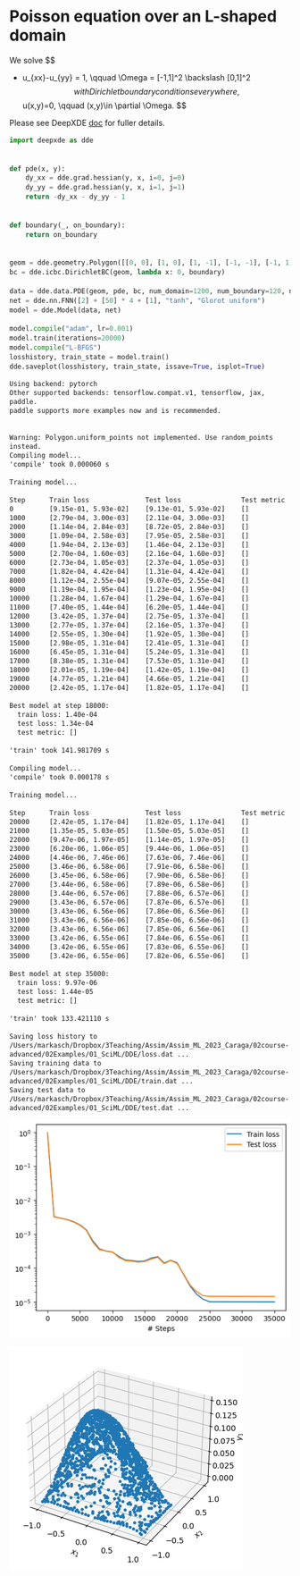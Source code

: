 # Poisson equation over an L-shaped domain

We solve
$$
- u_{xx}-u_{yy} = 1, \qquad  \Omega = [-1,1]^2 \backslash [0,1]^2
$$
with Dirichlet boundary conditions everywhere,
$$
u(x,y)=0, \qquad (x,y)\in \partial \Omega.
$$

Please see DeepXDE [doc](https://deepxde.readthedocs.io/en/latest/demos/pinn_forward/poisson.Lshape.html) for fuller details.


```python
import deepxde as dde


def pde(x, y):
    dy_xx = dde.grad.hessian(y, x, i=0, j=0)
    dy_yy = dde.grad.hessian(y, x, i=1, j=1)
    return -dy_xx - dy_yy - 1


def boundary(_, on_boundary):
    return on_boundary


geom = dde.geometry.Polygon([[0, 0], [1, 0], [1, -1], [-1, -1], [-1, 1], [0, 1]])
bc = dde.icbc.DirichletBC(geom, lambda x: 0, boundary)

data = dde.data.PDE(geom, pde, bc, num_domain=1200, num_boundary=120, num_test=1500)
net = dde.nn.FNN([2] + [50] * 4 + [1], "tanh", "Glorot uniform")
model = dde.Model(data, net)

model.compile("adam", lr=0.001)
model.train(iterations=20000)
model.compile("L-BFGS")
losshistory, train_state = model.train()
dde.saveplot(losshistory, train_state, issave=True, isplot=True)
```

    Using backend: pytorch
    Other supported backends: tensorflow.compat.v1, tensorflow, jax, paddle.
    paddle supports more examples now and is recommended.


    Warning: Polygon.uniform_points not implemented. Use random_points instead.
    Compiling model...
    'compile' took 0.000060 s
    
    Training model...
    
    Step      Train loss              Test loss               Test metric
    0         [9.15e-01, 5.93e-02]    [9.13e-01, 5.93e-02]    []  
    1000      [2.79e-04, 3.00e-03]    [2.11e-04, 3.00e-03]    []  
    2000      [1.14e-04, 2.84e-03]    [8.72e-05, 2.84e-03]    []  
    3000      [1.09e-04, 2.58e-03]    [7.95e-05, 2.58e-03]    []  
    4000      [1.94e-04, 2.13e-03]    [1.46e-04, 2.13e-03]    []  
    5000      [2.70e-04, 1.60e-03]    [2.16e-04, 1.60e-03]    []  
    6000      [2.73e-04, 1.05e-03]    [2.37e-04, 1.05e-03]    []  
    7000      [1.82e-04, 4.42e-04]    [1.31e-04, 4.42e-04]    []  
    8000      [1.12e-04, 2.55e-04]    [9.07e-05, 2.55e-04]    []  
    9000      [1.19e-04, 1.95e-04]    [1.23e-04, 1.95e-04]    []  
    10000     [1.28e-04, 1.67e-04]    [1.29e-04, 1.67e-04]    []  
    11000     [7.40e-05, 1.44e-04]    [6.20e-05, 1.44e-04]    []  
    12000     [3.42e-05, 1.37e-04]    [2.75e-05, 1.37e-04]    []  
    13000     [2.77e-05, 1.37e-04]    [2.16e-05, 1.37e-04]    []  
    14000     [2.55e-05, 1.30e-04]    [1.92e-05, 1.30e-04]    []  
    15000     [2.98e-05, 1.31e-04]    [2.41e-05, 1.31e-04]    []  
    16000     [6.45e-05, 1.31e-04]    [5.24e-05, 1.31e-04]    []  
    17000     [8.38e-05, 1.31e-04]    [7.53e-05, 1.31e-04]    []  
    18000     [2.01e-05, 1.19e-04]    [1.42e-05, 1.19e-04]    []  
    19000     [4.77e-05, 1.21e-04]    [4.66e-05, 1.21e-04]    []  
    20000     [2.42e-05, 1.17e-04]    [1.82e-05, 1.17e-04]    []  
    
    Best model at step 18000:
      train loss: 1.40e-04
      test loss: 1.34e-04
      test metric: []
    
    'train' took 141.981709 s
    
    Compiling model...
    'compile' took 0.000178 s
    
    Training model...
    
    Step      Train loss              Test loss               Test metric
    20000     [2.42e-05, 1.17e-04]    [1.82e-05, 1.17e-04]    []  
    21000     [1.35e-05, 5.03e-05]    [1.50e-05, 5.03e-05]    []  
    22000     [9.47e-06, 1.97e-05]    [1.14e-05, 1.97e-05]    []  
    23000     [6.20e-06, 1.06e-05]    [9.44e-06, 1.06e-05]    []  
    24000     [4.46e-06, 7.46e-06]    [7.63e-06, 7.46e-06]    []  
    25000     [3.46e-06, 6.58e-06]    [7.91e-06, 6.58e-06]    []  
    26000     [3.45e-06, 6.58e-06]    [7.90e-06, 6.58e-06]    []  
    27000     [3.44e-06, 6.58e-06]    [7.89e-06, 6.58e-06]    []  
    28000     [3.44e-06, 6.57e-06]    [7.88e-06, 6.57e-06]    []  
    29000     [3.43e-06, 6.57e-06]    [7.87e-06, 6.57e-06]    []  
    30000     [3.43e-06, 6.56e-06]    [7.86e-06, 6.56e-06]    []  
    31000     [3.43e-06, 6.56e-06]    [7.85e-06, 6.56e-06]    []  
    32000     [3.43e-06, 6.56e-06]    [7.85e-06, 6.56e-06]    []  
    33000     [3.42e-06, 6.55e-06]    [7.84e-06, 6.55e-06]    []  
    34000     [3.42e-06, 6.55e-06]    [7.83e-06, 6.55e-06]    []  
    35000     [3.42e-06, 6.55e-06]    [7.82e-06, 6.55e-06]    []  
    
    Best model at step 35000:
      train loss: 9.97e-06
      test loss: 1.44e-05
      test metric: []
    
    'train' took 133.421110 s
    
    Saving loss history to /Users/markasch/Dropbox/3Teaching/Assim/Assim_ML_2023_Caraga/02course-advanced/02Examples/01_SciML/DDE/loss.dat ...
    Saving training data to /Users/markasch/Dropbox/3Teaching/Assim/Assim_ML_2023_Caraga/02course-advanced/02Examples/01_SciML/DDE/train.dat ...
    Saving test data to /Users/markasch/Dropbox/3Teaching/Assim/Assim_ML_2023_Caraga/02course-advanced/02Examples/01_SciML/DDE/test.dat ...



    
![png](output_1_2.png)
    



    
![png](output_1_3.png)
    



```python

```

